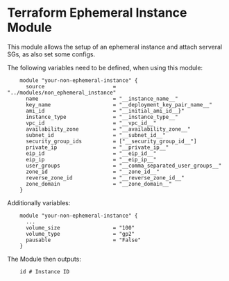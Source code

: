 # Terraform Ephemeral Instance Module

This module allows the setup of an ephemeral instance and attach serveral SGs, as also set some configs.

The following variables need to be defined, when using this module:

        module "your-non-ephemeral-instance" {
          source                      = "../modules/non_ephemeral_instance"
          name                        = "__instance_name__"
          key_name                    = "__deployment_key_pair_name__"
          ami_id                      = "__initial_ami_id__}"
          instance_type               = "__instance_type__"
          vpc_id                      = "__vpc_id__"
          availability_zone           = "__availability_zone__"
          subnet_id                   = "__subnet_id__"
          security_group_ids          = ["__security_group_id__"]
          private_ip                  = "__private_ip__"
          eip_id                      = "__eip_id__"
          eip_ip                      = "__eip_ip__"
          user_groups                 = "__comma_separated_user_groups__"
          zone_id                     = "__zone_id__"
          reverse_zone_id             = "__reverse_zone_id__"
          zone_domain                 = "__zone_domain__"
        }

Additionally variables:

        module "your-non-ephemeral-instance" {
          ...
          volume_size                 = "100"
          volume_type                 = "gp2"
          pausable                    = "False"
        }

The Module then outputs:

        id # Instance ID
